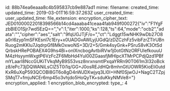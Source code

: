 id: 88b74ea6eaaa8c4b595837cb9e887ad1
mime: 
filename: 
created_time: 
updated_time: 2019-03-01T16:59:37.263Z
user_created_time: 
user_updated_time: 
file_extension: 
encryption_cipher_text: JED01000022018398566b14cd4aaaba41ceaa4fab949f000272{"iv":"F1YgFzbBIEO1Sjr7wd5EzQ==","v":1,"iter":1000,"ks":128,"ts":64,"mode":"ocb2","adata":"","cipher":"aes","salt":"9fqUGJTjF/o=","ct":"Ldggt15wNHK9wDb27O8a0rI6zyp1mSFKEsnl7c1Ery+x0UADGvAWLyjUGdQ/zDZCzhFz5vibFzrZTlrUBnRuog2mKKIu7JqdrpGf8MkOxwoNS+3D/2+5/Gmk4syGnk+PSruS8vK3OtSdQrbskHRePOBAEX4G9hs4Bi+onlXncbogAvtbiRVw1j0otGtNzORFUlefkouuUM4zHsyymWxgtP6VzFcZF6MbHd4YuI00ZGaasfjMHlpcXTMrPCPdjQzd1PBfmYLaarl8NccGUKiTVkqMyB9S53vsz8nrxnsmtlPxqaYRRn90T061m3l32oBckz8/ePc73jDQWANiLsClZ5T0i1q/GG+J0osREJdHQr8mhnGtUOWR5KioEli0utdKxR6uXqP593QCOBl8GT6o8gD4nWJDXwjyq3Ll0I+HNf0SjwOJ+NagC2TZpjSMqT7+fmjuNCEr6mp45o3vhjdo5HoQyTK+sduKkyNMVe8="}
encryption_applied: 1
encryption_blob_encrypted: 
type_: 4